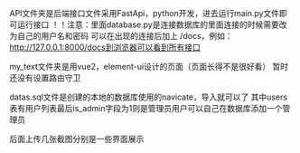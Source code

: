 API文件夹是后端接口文件采用FastApi，python开发，进去运行main.py文件即可运行接口
！！注意：里面database.py是连接数据库的里面连接的时候需要改为自己的用户名和密码
可以在出现的连接后加上 /docs，例如：http://127.0.0.1:8000/docs到浏览器可以看到所有接口

my_text文件夹是用vue2，element-ui设计的页面（页面长得不是很好看）
暂时还没有设置路由守卫

datas.sql文件是创建的本地的数据库使用的navicate，导入就可以了
其中users表有用户列表最后is_admin字段为1则是管理员用户可以自己在数据库添加一个管理员

后面上传几张截图分别是一些界面展示
